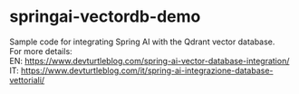 # springai-vectordb-demo

Sample code for integrating Spring AI with the Qdrant vector database. \
For more details: \
EN: https://www.devturtleblog.com/spring-ai-vector-database-integration/ \
IT: https://www.devturtleblog.com/it/spring-ai-integrazione-database-vettoriali/
